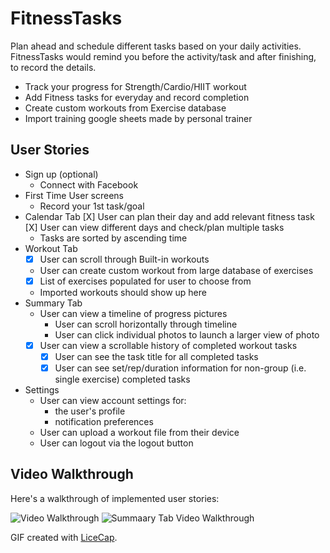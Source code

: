 # FitnessTasks
Plan ahead and schedule different tasks based on your daily activities. FitnessTasks would remind you before the activity/task and after finishing, to record the details.
- Track your progress for Strength/Cardio/HIIT workout
- Add Fitness tasks for everyday and record completion
- Create custom workouts from Exercise database
- Import training google sheets made by personal trainer

## User Stories

- Sign up (optional)
  - Connect with Facebook 
- First Time User screens
  - Record your 1st task/goal
- Calendar Tab
  [X] User can plan their day and add relevant fitness task
  [X] User can view different days and check/plan multiple tasks
  - Tasks are sorted by ascending time
- Workout Tab
  - [X] User can scroll through Built-in workouts
  - User can create custom workout from large database of exercises
  - [X] List of exercises populated for user to choose from
  - Imported workouts should show up here
- Summary Tab
  - User can view a timeline of progress pictures
    - User can scroll horizontally through timeline
    - User can click individual photos to launch a larger view of photo
  - [X] User can view a scrollable history of completed workout tasks
    - [X] User can see the task title for all completed tasks
    - [X] User can see set/rep/duration information for non-group (i.e. single exercise) completed tasks
- Settings
  - User can view account settings for:
    - the user's profile
    - notification preferences
  - User can upload a workout file from their device
  - User can logout via the logout button

## Video Walkthrough

Here's a walkthrough of implemented user stories:

<img src='https://i.imgur.com/HPfb82O.gif' title='Video Walkthrough' width='' alt='Video Walkthrough' />

<img src='https://i.imgur.com/MIVGuKo.gif' title='Summary Tab Video Walkthrough' width='' alt='Summaary Tab Video Walkthrough' />

GIF created with [LiceCap](http://www.cockos.com/licecap/).
